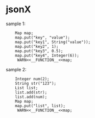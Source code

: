 jsonX
=====

sample 1:

        Map map; 
        map.put("key", "value");
        map.put("key1", String("value"));
        map.put("key2", 1);
        map.put("key3", 0.5);
        map.put("key4", Integer(6));
         WARN<<__FUNCTION__<<map;
        
        
sample 2:

        Integer num(2);
        String str("123");
        List list;
        list.add(str);
        list.add(num);
        Map map;
        map.put("list", list);
         WARN<<__FUNCTION__<<map;
        
       
        
        
